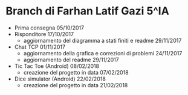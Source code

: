 # Branch di Farhan Latif Gazi 5^IA

* Prima consegna 05/10/2017
* Risponditore 17/10/2017 
	* aggiornamento del diagramma a stati finiti e readme 29/11/2017
* Chat TCP 01/11/2017
	* aggiornamento della grafica e correzioni di problemi 24/11/2017
	* aggiornamento del readme 29/11/2017
* Tic Tac Toe (Android) 08/02/2018
	* creazione del progetto in data 07/02/2018
* Dice simulator (Android) 22/02/2018
	* creazione del progetto in data 21/02/2018
